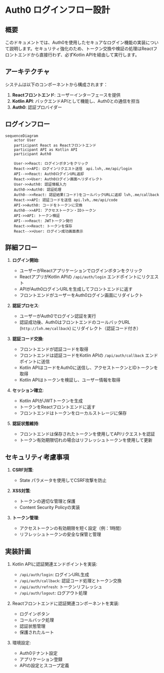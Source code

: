 # Auth0 ログインフロー設計

## 概要

このドキュメントでは、Auth0を使用したセキュアなログイン機能の実装について説明します。セキュリティ強化のため、トークン交換や検証の処理はReactフロントエンドから直接行わず、必ずKotlin APIを経由して実行します。

## アーキテクチャ

システムは以下のコンポーネントから構成されます：

1. **Reactフロントエンド**: ユーザーインターフェースを提供
2. **Kotlin API**: バックエンドAPIとして機能し、Auth0との通信を担当
3. **Auth0**: 認証プロバイダー

## ログインフロー

```mermaid
sequenceDiagram
    actor User
    participant React as Reactフロントエンド
    participant API as Kotlin API
    participant Auth0
    
    User->>React: ログインボタンをクリック
    React->>API: ログインリクエスト送信　api.lvh,.me/api/login
    API-->>React: Auth0ログインURL返却
    React->>User: Auth0ログイン画面へリダイレクト
    User->>Auth0: 認証情報入力
    Auth0->>Auth0: 認証処理
    Auth0-->>React: 認証結果(コード)をコールバックURLに返却 lvh,.me/callback
    React->>API: 認証コードを送信 api.lvh,.me/api/code
    API->>Auth0: コードをトークンに交換
    Auth0-->>API: アクセストークン・IDトークン
    API->>API: トークン検証
    API-->>React: JWTトークン発行
    React->>React: トークンを保存
    React-->>User: ログイン成功画面表示
```

## 詳細フロー

1. **ログイン開始**:
   - ユーザーがReactアプリケーションでログインボタンをクリック
   - ReactアプリがKotlin APIの `/api/auth/login` エンドポイントにリクエスト
   - APIがAuth0ログインURLを生成してフロントエンドに返す
   - フロントエンドがユーザーをAuth0ログイン画面にリダイレクト

2. **認証プロセス**:
   - ユーザーがAuth0でログイン認証を実行
   - 認証成功後、Auth0はフロントエンドのコールバックURL (`http://lvh.me/callback`) にリダイレクト（認証コード付き）

3. **認証コード交換**:
   - フロントエンドが認証コードを取得
   - フロントエンドは認証コードをKotlin APIの `/api/auth/callback` エンドポイントに送信
   - Kotlin APIはコードをAuth0に送信し、アクセストークンとIDトークンを取得
   - Kotlin APIはトークンを検証し、ユーザー情報を取得

4. **セッション確立**:
   - Kotlin APIがJWTトークンを生成
   - トークンをReactフロントエンドに返す
   - フロントエンドはトークンをローカルストレージに保存

5. **認証状態維持**:
   - フロントエンドは保存されたトークンを使用してAPIリクエストを認証
   - トークン有効期限切れの場合はリフレッシュトークンを使用して更新

## セキュリティ考慮事項

1. **CSRF対策**:
   - State パラメータを使用してCSRF攻撃を防止

2. **XSS対策**:
   - トークンの適切な管理と保護
   - Content Security Policyの実装

3. **トークン管理**:
   - アクセストークンの有効期限を短く設定（例：1時間）
   - リフレッシュトークンの安全な保管と管理

## 実装計画

1. Kotlin APIに認証関連エンドポイントを実装:
   - `/api/auth/login`: ログインURL生成
   - `/api/auth/callback`: 認証コード処理とトークン交換
   - `/api/auth/refresh`: トークンリフレッシュ
   - `/api/auth/logout`: ログアウト処理

2. Reactフロントエンドに認証関連コンポーネントを実装:
   - ログインボタン
   - コールバック処理
   - 認証状態管理
   - 保護されたルート

3. 環境設定:
   - Auth0テナント設定
   - アプリケーション登録
   - APIの設定とスコープ定義 